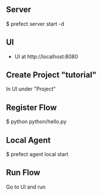 
Server
------

$ prefect server start -d

UI
--

* UI at http://localhost:8080

Create Project "tutorial"
-------------------------

In UI under "Project"

Register Flow
-------------

$ python python/hello.py

Local Agent
-----------

$ prefect agent local start


Run Flow
--------

Go to UI and run
